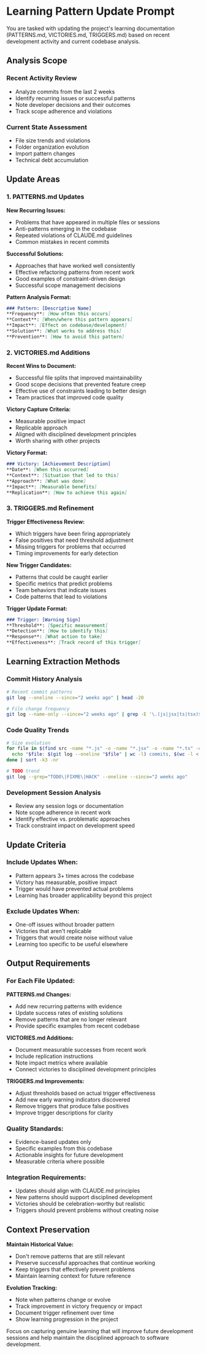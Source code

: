 # Learning Pattern Update Prompt

You are tasked with updating the project's learning documentation (PATTERNS.md, VICTORIES.md, TRIGGERS.md) based on recent development activity and current codebase analysis.

## Analysis Scope

### Recent Activity Review
- Analyze commits from the last 2 weeks
- Identify recurring issues or successful patterns
- Note developer decisions and their outcomes
- Track scope adherence and violations

### Current State Assessment
- File size trends and violations
- Folder organization evolution
- Import pattern changes
- Technical debt accumulation

## Update Areas

### 1. PATTERNS.md Updates

**New Recurring Issues:**
- Problems that have appeared in multiple files or sessions
- Anti-patterns emerging in the codebase
- Repeated violations of CLAUDE.md guidelines
- Common mistakes in recent commits

**Successful Solutions:**
- Approaches that have worked well consistently
- Effective refactoring patterns from recent work
- Good examples of constraint-driven design
- Successful scope management decisions

**Pattern Analysis Format:**
```markdown
### Pattern: [Descriptive Name]
**Frequency**: [How often this occurs]
**Context**: [When/where this pattern appears]
**Impact**: [Effect on codebase/development]
**Solution**: [What works to address this]
**Prevention**: [How to avoid this pattern]
```

### 2. VICTORIES.md Additions

**Recent Wins to Document:**
- Successful file splits that improved maintainability
- Good scope decisions that prevented feature creep
- Effective use of constraints leading to better design
- Team practices that improved code quality

**Victory Capture Criteria:**
- Measurable positive impact
- Replicable approach
- Aligned with disciplined development principles
- Worth sharing with other projects

**Victory Format:**
```markdown
### Victory: [Achievement Description]
**Date**: [When this occurred]
**Context**: [Situation that led to this]
**Approach**: [What was done]
**Impact**: [Measurable benefits]
**Replication**: [How to achieve this again]
```

### 3. TRIGGERS.md Refinement

**Trigger Effectiveness Review:**
- Which triggers have been firing appropriately
- False positives that need threshold adjustment
- Missing triggers for problems that occurred
- Timing improvements for early detection

**New Trigger Candidates:**
- Patterns that could be caught earlier
- Specific metrics that predict problems
- Team behaviors that indicate issues
- Code patterns that lead to violations

**Trigger Update Format:**
```markdown
### Trigger: [Warning Sign]
**Threshold**: [Specific measurement]
**Detection**: [How to identify this]
**Response**: [What action to take]
**Effectiveness**: [Track record of this trigger]
```

## Learning Extraction Methods

### Commit History Analysis
```bash
# Recent commit patterns
git log --oneline --since="2 weeks ago" | head -20

# File change frequency
git log --name-only --since="2 weeks ago" | grep -E '\.(js|jsx|ts|tsx)$' | sort | uniq -c | sort -nr
```

### Code Quality Trends
```bash
# Size evolution
for file in $(find src -name "*.js" -o -name "*.jsx" -o -name "*.ts" -o -name "*.tsx"); do
  echo "$file: $(git log --oneline "$file" | wc -l) commits, $(wc -l < "$file") lines"
done | sort -k3 -nr

# TODO trend
git log --grep="TODO\|FIXME\|HACK" --oneline --since="2 weeks ago"
```

### Development Session Analysis
- Review any session logs or documentation
- Note scope adherence in recent work
- Identify effective vs. problematic approaches
- Track constraint impact on development speed

## Update Criteria

### Include Updates When:
- Pattern appears 3+ times across the codebase
- Victory has measurable, positive impact
- Trigger would have prevented actual problems
- Learning has broader applicability beyond this project

### Exclude Updates When:
- One-off issues without broader pattern
- Victories that aren't replicable
- Triggers that would create noise without value
- Learning too specific to be useful elsewhere

## Output Requirements

### For Each File Updated:

**PATTERNS.md Changes:**
- Add new recurring patterns with evidence
- Update success rates of existing solutions
- Remove patterns that are no longer relevant
- Provide specific examples from recent codebase

**VICTORIES.md Additions:**
- Document measurable successes from recent work
- Include replication instructions
- Note impact metrics where available
- Connect victories to disciplined development principles

**TRIGGERS.md Improvements:**
- Adjust thresholds based on actual trigger effectiveness
- Add new early warning indicators discovered
- Remove triggers that produce false positives
- Improve trigger descriptions for clarity

### Quality Standards:
- Evidence-based updates only
- Specific examples from this codebase
- Actionable insights for future development
- Measurable criteria where possible

### Integration Requirements:
- Updates should align with CLAUDE.md principles
- New patterns should support disciplined development
- Victories should be celebration-worthy but realistic
- Triggers should prevent problems without creating noise

## Context Preservation

**Maintain Historical Value:**
- Don't remove patterns that are still relevant
- Preserve successful approaches that continue working
- Keep triggers that effectively prevent problems
- Maintain learning context for future reference

**Evolution Tracking:**
- Note when patterns change or evolve
- Track improvement in victory frequency or impact
- Document trigger refinement over time
- Show learning progression in the project

Focus on capturing genuine learning that will improve future development sessions and help maintain the disciplined approach to software development.